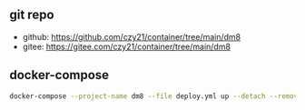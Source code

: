 ## git repo
  - github: https://github.com/czy21/container/tree/main/dm8
  - gitee: https://gitee.com/czy21/container/tree/main/dm8
## docker-compose
```bash
docker-compose --project-name dm8 --file deploy.yml up --detach --remove-orphans
```
